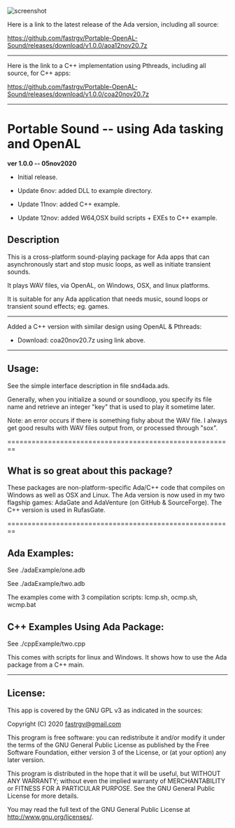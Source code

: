 ![screenshot](https://github.com/fastrgv/Portable-Sound/blob/main/lovelaceClef.png)

Here is a link to the latest release of the Ada version, including all source:

https://github.com/fastrgv/Portable-OpenAL-Sound/releases/download/v1.0.0/aoa12nov20.7z


-------------------------------------------------------------------------------------------

Here is the link to a C++ implementation using Pthreads, including all source, for C++ apps:

https://github.com/fastrgv/Portable-OpenAL-Sound/releases/download/v1.0.0/coa20nov20.7z


-------------------------------------------------------------------------------------------


# Portable Sound -- using Ada tasking and OpenAL



**ver 1.0.0 -- 05nov2020**

* Initial release.

* Update 6nov: added DLL to example directory.

* Update 11nov: added C++ example.

* Update 12nov: added W64,OSX build scripts + EXEs to C++ example.




## Description

This is a cross-platform sound-playing package for Ada apps that can asynchronously start and stop music loops, as well as initiate transient sounds.

It plays WAV files, via OpenAL, on Windows, OSX, and linux platforms.

It is suitable for any Ada application that needs music, sound loops or transient sound effects; eg. games.

------------------------------------------------------------------
Added a C++ version with similar design using OpenAL & Pthreads:

  * Download: coa20nov20.7z using link above.


--------------------------------------------------------
## Usage:

See the simple interface description in file snd4ada.ads.

Generally, when you initialize a sound or soundloop, you specify its file name and retrieve an integer "key" that is used to play it sometime later.

Note: an error occurs if there is something fishy about the WAV file. I always get good results with WAV files output from, or processed through "sox".

========================================================
## What is so great about this package?

These packages are non-platform-specific Ada/C++ code that compiles on Windows as well as OSX and Linux.
The Ada version is now used in my two flagship games: AdaGate and AdaVenture (on GitHub & SourceForge).
The C++ version is used in RufasGate.

========================================================

## Ada Examples:

See ./adaExample/one.adb

See ./adaExample/two.adb

The examples come with 3 compilation scripts: lcmp.sh, ocmp.sh, wcmp.bat

## C++ Examples Using Ada Package:

See ./cppExample/two.cpp

This comes with scripts for linux and Windows. It shows how to use
the Ada package from a C++ main.


--------------------------
## License:


This app is covered by the GNU GPL v3 as indicated in the sources:


 Copyright (C) 2020  <fastrgv@gmail.com>

 This program is free software: you can redistribute it and/or modify
 it under the terms of the GNU General Public License as published by
 the Free Software Foundation, either version 3 of the License, or
 (at your option) any later version.

 This program is distributed in the hope that it will be useful,
 but WITHOUT ANY WARRANTY; without even the implied warranty of
 MERCHANTABILITY or FITNESS FOR A PARTICULAR PURPOSE.  See the
 GNU General Public License for more details.

 You may read the full text of the GNU General Public License
 at <http://www.gnu.org/licenses/>.


